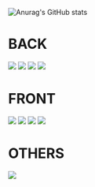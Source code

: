 ![Anurag's GitHub stats](https://github-readme-stats.vercel.app/api?username=sangbumlikeagod&show_icons=true&theme=vue)



<div>
  <h1>BACK</h1>
</div>

<div>
  <img src="https://img.shields.io/badge/c++-00599C?style=for-the-badge&logo=c%2B%2B&logoColor=white"/></a>
  <img src="https://img.shields.io/badge/Python-3776AB?style=for-the-badge&logo=Python&logoColor=white">
  <img src="https://img.shields.io/badge/Django-092E20?style=for-the-badge&logo=django&logoColor=white">
  <img src="https://img.shields.io/badge/spring-%236DB33F.svg?style=for-the-badge&logo=spring&logoColor=white">
</div>

<div>
  <h1>FRONT</h1>
</div>
  
<div>
<img src="https://img.shields.io/badge/Html5-E34F26?style=for-the-badge&logo=html5&logoColor=white">
<img src="https://img.shields.io/badge/Css-1572B6?style=for-the-badge&logo=css3&logoColor=white">
<img src="https://img.shields.io/badge/Javascript-F7DF1E?style=for-the-badge&logo=javascript&logoColor=white">

<img src="https://img.shields.io/badge/React-61DAFB?style=for-the-badge&logo=react&logoColor=white">
</div>
<div>
  <h1>OTHERS</h1>
  <img src="https://img.shields.io/badge/unity-%23000000.svg?style=for-the-badge&logo=unity&logoColor=white"/>
</div>


